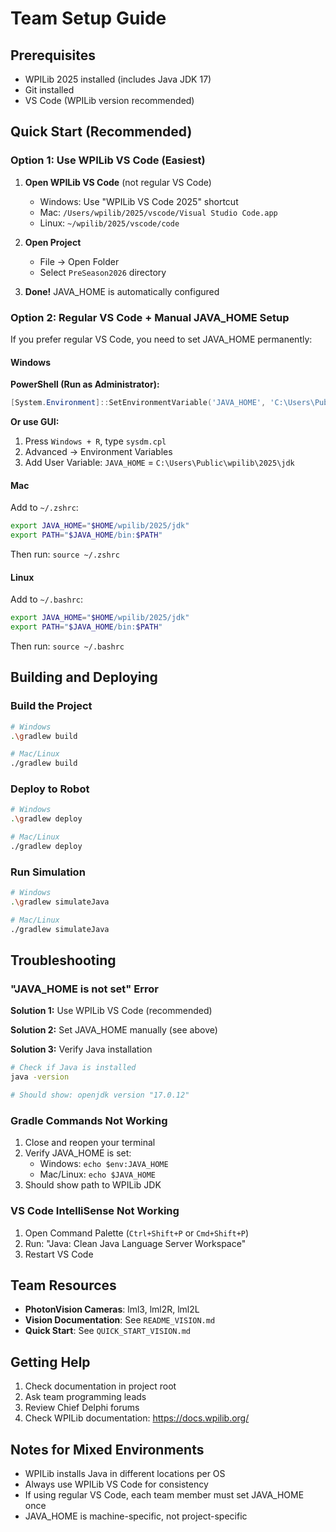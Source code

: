# Team Setup Guide

## Prerequisites

- WPILib 2025 installed (includes Java JDK 17)
- Git installed
- VS Code (WPILib version recommended)

## Quick Start (Recommended)

### Option 1: Use WPILib VS Code (Easiest)

1. **Open WPILib VS Code** (not regular VS Code)
   - Windows: Use "WPILib VS Code 2025" shortcut
   - Mac: `/Users/wpilib/2025/vscode/Visual Studio Code.app`
   - Linux: `~/wpilib/2025/vscode/code`

2. **Open Project**
   - File → Open Folder
   - Select `PreSeason2026` directory

3. **Done!** JAVA_HOME is automatically configured

### Option 2: Regular VS Code + Manual JAVA_HOME Setup

If you prefer regular VS Code, you need to set JAVA_HOME permanently:

#### Windows

**PowerShell (Run as Administrator):**
```powershell
[System.Environment]::SetEnvironmentVariable('JAVA_HOME', 'C:\Users\Public\wpilib\2025\jdk', 'User')
```

**Or use GUI:**
1. Press `Windows + R`, type `sysdm.cpl`
2. Advanced → Environment Variables
3. Add User Variable: `JAVA_HOME` = `C:\Users\Public\wpilib\2025\jdk`

#### Mac

Add to `~/.zshrc`:
```bash
export JAVA_HOME="$HOME/wpilib/2025/jdk"
export PATH="$JAVA_HOME/bin:$PATH"
```

Then run: `source ~/.zshrc`

#### Linux

Add to `~/.bashrc`:
```bash
export JAVA_HOME="$HOME/wpilib/2025/jdk"
export PATH="$JAVA_HOME/bin:$PATH"
```

Then run: `source ~/.bashrc`

## Building and Deploying

### Build the Project
```bash
# Windows
.\gradlew build

# Mac/Linux
./gradlew build
```

### Deploy to Robot
```bash
# Windows
.\gradlew deploy

# Mac/Linux
./gradlew deploy
```

### Run Simulation
```bash
# Windows
.\gradlew simulateJava

# Mac/Linux
./gradlew simulateJava
```

## Troubleshooting

### "JAVA_HOME is not set" Error

**Solution 1:** Use WPILib VS Code (recommended)

**Solution 2:** Set JAVA_HOME manually (see above)

**Solution 3:** Verify Java installation
```bash
# Check if Java is installed
java -version

# Should show: openjdk version "17.0.12"
```

### Gradle Commands Not Working

1. Close and reopen your terminal
2. Verify JAVA_HOME is set:
   - Windows: `echo $env:JAVA_HOME`
   - Mac/Linux: `echo $JAVA_HOME`
3. Should show path to WPILib JDK

### VS Code IntelliSense Not Working

1. Open Command Palette (`Ctrl+Shift+P` or `Cmd+Shift+P`)
2. Run: "Java: Clean Java Language Server Workspace"
3. Restart VS Code

## Team Resources

- **PhotonVision Cameras**: lml3, lml2R, lml2L
- **Vision Documentation**: See `README_VISION.md`
- **Quick Start**: See `QUICK_START_VISION.md`

## Getting Help

1. Check documentation in project root
2. Ask team programming leads
3. Review Chief Delphi forums
4. Check WPILib documentation: https://docs.wpilib.org/

## Notes for Mixed Environments

- WPILib installs Java in different locations per OS
- Always use WPILib VS Code for consistency
- If using regular VS Code, each team member must set JAVA_HOME once
- JAVA_HOME is machine-specific, not project-specific

